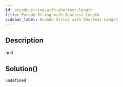 ```yaml
---
id: encode-string-with-shortest-length
title: Encode String with Shortest Length
sidebar_label: Encode String with Shortest Length
---
```

## Description
<div class="description">
null
</div>

## Solution()
```
undefined
```